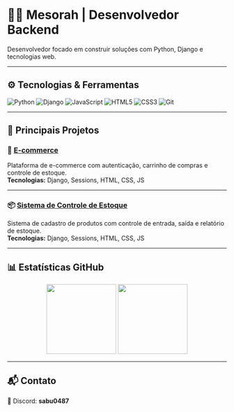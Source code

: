 # 👨‍💻 Mesorah | Desenvolvedor Backend

Desenvolvedor focado em construir soluções com Python, Django e tecnologias web.

---

## ⚙️ Tecnologias & Ferramentas

![Python](https://img.shields.io/badge/Python-3776AB?style=for-the-badge&logo=python&logoColor=white)
![Django](https://img.shields.io/badge/Django-092E20?style=for-the-badge&logo=django&logoColor=white)
![JavaScript](https://img.shields.io/badge/JavaScript-F7DF1E?style=for-the-badge&logo=javascript&logoColor=black)
![HTML5](https://img.shields.io/badge/HTML5-E34F26?style=for-the-badge&logo=html5&logoColor=white)
![CSS3](https://img.shields.io/badge/CSS3-1572B6?style=for-the-badge&logo=css3&logoColor=white)
![Git](https://img.shields.io/badge/Git-F05032?style=for-the-badge&logo=git&logoColor=white)

---

## 📌 Principais Projetos

### 🛒 [E-commerce](https://github.com/Mesorah/E-COMMERCE)
Plataforma de e-commerce com autenticação, carrinho de compras e controle de estoque.  
**Tecnologias:** Django, Sessions, HTML, CSS, JS

---

### 📦 [Sistema de Controle de Estoque](https://github.com/Mesorah/Controle-de-estoque)
Sistema de cadastro de produtos com controle de entrada, saída e relatório de estoque.  
**Tecnologias:** Django, Sessions, HTML, CSS, JS

---

## 📊 Estatísticas GitHub

<div align="center">
  <img height="160em" src="https://github-readme-stats.vercel.app/api?username=Mesorah&show_icons=true&theme=default&count_private=true&hide=issues" />
  <img height="160em" src="https://github-readme-stats.vercel.app/api/top-langs/?username=Mesorah&layout=compact&theme=default" />
</div>

---

## 📬 Contato

📎 Discord: **sabu0487**
